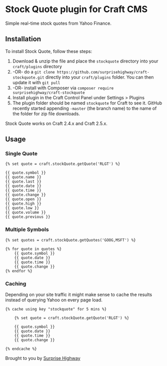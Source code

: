 # Stock Quote plugin for Craft CMS

Simple real-time stock quotes from Yahoo Finance.

## Installation

To install Stock Quote, follow these steps:

1. Download & unzip the file and place the `stockquote` directory into your `craft/plugins` directory
2.  -OR- do a `git clone https://github.com/surprisehighway/craft-stockquote.git` directly into your `craft/plugins` folder.  You can then update it with `git pull`
3.  -OR- install with Composer via `composer require surprisehighway/craft-stockquote`
4. Install plugin in the Craft Control Panel under Settings > Plugins
5. The plugin folder should be named `stockquote` for Craft to see it.  GitHub recently started appending `-master` (the branch name) to the name of the folder for zip file downloads.

Stock Quote works on Craft 2.4.x and Craft 2.5.x.

## Usage

### Single Quote

```
{% set quote = craft.stockQuote.getQuote('RLGT') %}

{{ quote.symbol }}
{{ quote.name }}
{{ quote.last }}
{{ quote.date }}
{{ quote.time }}
{{ quote.change }}
{{ quote.open }}
{{ quote.high }}
{{ quote.low }}
{{ quote.volume }}
{{ quote.previous }}
```
### Multiple Symbols

```
{% set quotes = craft.stockQuote.getQuotes('GOOG,MSFT') %}

{% for quote in quotes %}
	{{ quote.symbol }}
	{{ quote.date }}
	{{ quote.time }}
	{{ quote.change }}
{% endfor %}
```

### Caching

Depending on your site traffic it might make sense to cache the results
instead of querying Yahoo on every page load.

```
{% cache using key "stockquote" for 5 mins %}

	{% set quote = craft.stockQuote.getQuote('RLGT') %}

	{{ quote.symbol }}
	{{ quote.date }}
	{{ quote.time }}
	{{ quote.change }}

{% endcache %}
```

Brought to you by [Surprise Highway](http://surprisehighway.com)
